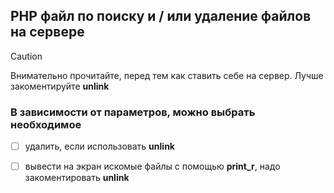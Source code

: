 ## PHP файл по поиску и / или удаление файлов на сервере

> [!CAUTION]
> Внимательно прочитайте, перед тем как ставить себе на сервер. Лучше закоментируйте **unlink**

### В зависимости от параметров, можно выбрать необходимое

- [ ] удалить, если использовать **unlink**

- [ ] вывести на экран искомые файлы с помощью **print_r**, надо закоментировать **unlink**
 
